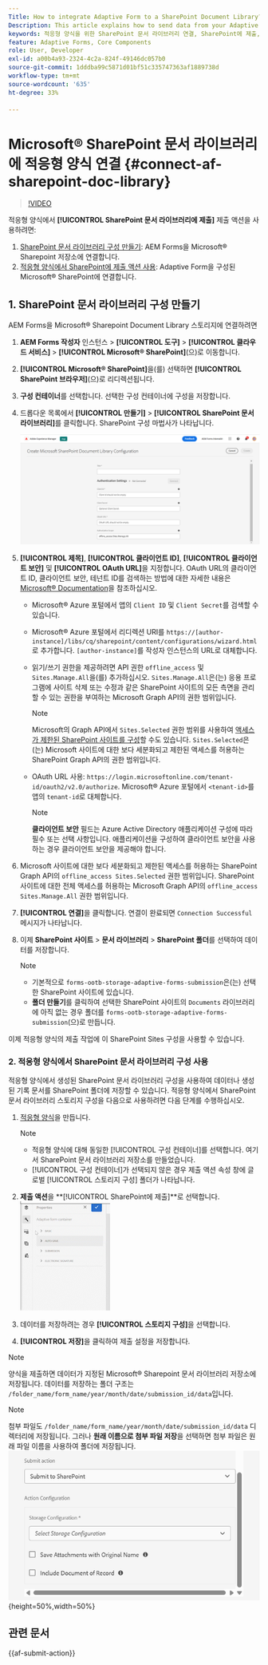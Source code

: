 ```yaml
---
Title: How to integrate Adaptive Form to a SharePoint Document Library?
Description: This article explains how to send data from your Adaptive Form to a SharePoint  Document library when you submit the form.
keywords: 적응형 양식을 위한 SharePoint 문서 라이브러리 연결, SharePoint에 제출, SharePoint 문서 라이브러리 구성 만들기, 적응형 양식에서 SharePoint에 제출 액션을 사용, AEM Forms 데이터 모델 SharePoint 문서 라이브러리, Forms 데이터 모델 SharePoint 문서 라이브러리, Forms 데이터 모델을 SharePoint 문서 라이브러리에 통합
feature: Adaptive Forms, Core Components
role: User, Developer
exl-id: a00b4a93-2324-4c2a-824f-49146dc057b0
source-git-commit: 1dddba99c5871d01bf51c335747363af1889738d
workflow-type: tm+mt
source-wordcount: '635'
ht-degree: 33%

---
```


# Microsoft® SharePoint 문서 라이브러리에 적응형 양식 연결 {#connect-af-sharepoint-doc-library}

>[!VIDEO](https://video.tv.adobe.com/v/3444368/formautomation-productivitytools-adaptiveforms--sharepointintegration-documentlibrary/?quality=12&learn=on)

적응형 양식에서 **[!UICONTROL SharePoint 문서 라이브러리에 제출]** 제출 액션을 사용하려면:

1. [SharePoint 문서 라이브러리 구성 만들기](#1-create-a-sharepoint-document-library-configuration): AEM Forms을 Microsoft® Sharepoint 저장소에 연결합니다.
2. [적응형 양식에서 SharePoint에 제출 액션 사용](#2-use-sharepoint-document-library-configuration-in-an-adaptive-form): Adaptive Form을 구성된 Microsoft® SharePoint에 연결합니다.

## 1. SharePoint 문서 라이브러리 구성 만들기

AEM Forms을 Microsoft® Sharepoint Document Library 스토리지에 연결하려면

1. **AEM Forms 작성자** 인스턴스 > **[!UICONTROL 도구]** > **[!UICONTROL 클라우드 서비스]** > **[!UICONTROL Microsoft® SharePoint]**(으)로 이동합니다.
1. **[!UICONTROL Microsoft® SharePoint]**&#x200B;을(를) 선택하면 **[!UICONTROL SharePoint 브라우저]**(으)로 리디렉션됩니다.
1. **구성 컨테이너**&#x200B;를 선택합니다. 선택한 구성 컨테이너에 구성을 저장합니다.
1. 드롭다운 목록에서 **[!UICONTROL 만들기]** > **[!UICONTROL SharePoint 문서 라이브러리]**&#x200B;를 클릭합니다. SharePoint 구성 마법사가 나타납니다.

   ![SharePoint 구성](/help/forms/assets/sharepoint_configuration.png)

1. **[!UICONTROL 제목]**, **[!UICONTROL 클라이언트 ID]**, **[!UICONTROL 클라이언트 보안]** 및 **[!UICONTROL OAuth URL]**&#x200B;을 지정합니다. OAuth URL의 클라이언트 ID, 클라이언트 보안, 테넌트 ID를 검색하는 방법에 대한 자세한 내용은 [Microsoft® Documentation](https://learn.microsoft.com/en-us/graph/auth-register-app-v2)을 참조하십시오.
   * Microsoft® Azure 포털에서 앱의 `Client ID` 및 `Client Secret`를 검색할 수 있습니다.
   * Microsoft® Azure 포털에서 리디렉션 URI를 `https://[author-instance]/libs/cq/sharepoint/content/configurations/wizard.html`로 추가합니다. `[author-instance]`를 작성자 인스턴스의 URL로 대체합니다.
   * 읽기/쓰기 권한을 제공하려면 API 권한 `offline_access` 및 `Sites.Manage.All`을(를) 추가하십시오. `Sites.Manage.All`은(는) 응용 프로그램에 사이트 삭제 또는 수정과 같은 SharePoint 사이트의 모든 측면을 관리할 수 있는 권한을 부여하는 Microsoft Graph API의 권한 범위입니다.

     >[!NOTE]
     >
     > Microsoft의 Graph API에서 `Sites.Selected` 권한 범위를 사용하여 [액세스가 제한된 SharePoint 사이트를 구성](/help/forms/configure-sharepoint-site-limited-access.md)할 수도 있습니다. `Sites.Selected`은(는) Microsoft 사이트에 대한 보다 세분화되고 제한된 액세스를 허용하는 SharePoint Graph API의 권한 범위입니다.

   * OAuth URL 사용: `https://login.microsoftonline.com/tenant-id/oauth2/v2.0/authorize`. Microsoft® Azure 포털에서 `<tenant-id>`를 앱의 `tenant-id`로 대체합니다.

     >[!NOTE]
     >
     > **클라이언트 보안** 필드는 Azure Active Directory 애플리케이션 구성에 따라 필수 또는 선택 사항입니다. 애플리케이션을 구성하여 클라이언트 보안을 사용하는 경우 클라이언트 보안을 제공해야 합니다.

1. Microsoft 사이트에 대한 보다 세분화되고 제한된 액세스를 허용하는 SharePoint Graph API의 `offline_access Sites.Selected` 권한 범위입니다. SharePoint 사이트에 대한 전체 액세스를 허용하는 Microsoft Graph API의 `offline_access Sites.Manage.All` 권한 범위입니다.
1. **[!UICONTROL 연결]**&#x200B;을 클릭합니다. 연결이 완료되면 `Connection Successful` 메시지가 나타납니다.

1. 이제 **SharePoint 사이트** > **문서 라이브러리** > **SharePoint 폴더**&#x200B;를 선택하여 데이터를 저장합니다.

   >[!NOTE]
   >
   >* 기본적으로 `forms-ootb-storage-adaptive-forms-submission`은(는) 선택한 SharePoint 사이트에 있습니다.
   >* **폴더 만들기**&#x200B;를 클릭하여 선택한 SharePoint 사이트의 `Documents` 라이브러리에 아직 없는 경우 폴더를 `forms-ootb-storage-adaptive-forms-submission`(으)로 만듭니다.

이제 적응형 양식의 제출 작업에 이 SharePoint Sites 구성을 사용할 수 있습니다.

### 2. 적응형 양식에서 SharePoint 문서 라이브러리 구성 사용

적응형 양식에서 생성된 SharePoint 문서 라이브러리 구성을 사용하여 데이터나 생성된 기록 문서를 SharePoint 폴더에 저장할 수 있습니다. 적응형 양식에서 SharePoint 문서 라이브러리 스토리지 구성을 다음으로 사용하려면 다음 단계를 수행하십시오.

1. [적응형 양식](/help/forms/creating-adaptive-form-core-components.md)을 만듭니다.

   >[!NOTE]
   >
   > * 적응형 양식에 대해 동일한 [!UICONTROL 구성 컨테이너]를 선택합니다. 여기서 SharePoint 문서 라이브러리 저장소를 만들었습니다.
   > * [!UICONTROL 구성 컨테이너]가 선택되지 않은 경우 제출 액션 속성 창에 글로벌 [!UICONTROL 스토리지 구성] 폴더가 나타납니다.

1. **제출 액션**&#x200B;을 **[!UICONTROL SharePoint에 제출]**로 선택합니다.
   ![Sharepoint GIF](/help/forms/assets/sharedrive-video.gif)
1. 데이터를 저장하려는 경우 **[!UICONTROL 스토리지 구성]**&#x200B;을 선택합니다.
1. **[!UICONTROL 저장]**&#x200B;을 클릭하여 제출 설정을 저장합니다.

>[!NOTE]
>
> 양식을 제출하면 데이터가 지정된 Microsoft® Sharepoint 문서 라이브러리 저장소에 저장됩니다. 데이터를 저장하는 폴더 구조는 `/folder_name/form_name/year/month/date/submission_id/data`입니다.

>[!NOTE]
>
> 첨부 파일도 `/folder_name/form_name/year/month/date/submission_id/data` 디렉터리에 저장됩니다. 그러나 **원래 이름으로 첨부 파일 저장**을 선택하면 첨부 파일은 원래 파일 이름을 사용하여 폴더에 저장됩니다.
> ![이미지](/help/forms/assets/sp-doc-attachment-af2.png){height=50%,width=50%}

## 관련 문서

{{af-submit-action}}
